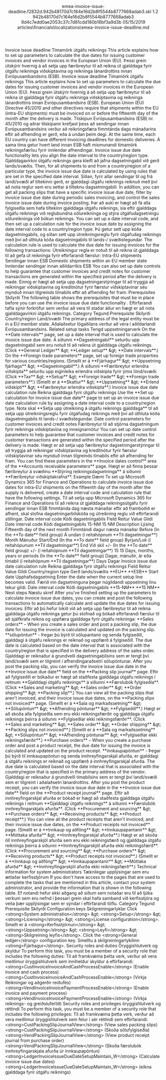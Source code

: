 <?xml version="1.0" encoding="UTF-8"?>
<xliff xmlns:logoport="urn:logoport:xliffeditor:xliff-extras:1.0" xmlns:tilt="urn:logoport:xliffeditor:tilt-non-translatables:1.0" xmlns:xsi="http://www.w3.org/2001/XMLSchema-instance" xmlns="urn:oasis:names:tc:xliff:document:1.2" xmlns:xliffext="urn:microsoft:content:schema:xliffextensions" version="1.2" xsi:schemaLocation="urn:oasis:names:tc:xliff:document:1.2 xliff-core-1.2-transitional.xsd">
  <file datatype="xml" source-language="en-US" original="emea-invoice-issue-deadline.md" target-language="is-is">
    <header>
      <tool tool-company="Microsoft" tool-version="1.0-7889195" tool-name="mdxliff" tool-id="mdxliff"/>
      <xliffext:skl_file_name>emea-invoice-issue-deadline.f2832d.942b48170d7c164e16d2b8f5544b8777668adab3.skl</xliffext:skl_file_name>
      <xliffext:version>1.2</xliffext:version>
      <xliffext:ms.openlocfilehash>942b48170d7c164e16d2b8f5544b8777668adab3</xliffext:ms.openlocfilehash>
      <xliffext:ms.sourcegitcommit>9d4c7edd0ae2053c37c7d81cdd180b16bf3a9d3b</xliffext:ms.sourcegitcommit>
      <xliffext:ms.lasthandoff>05/15/2019</xliffext:ms.lasthandoff>
      <xliffext:ms.openlocfilepath>articles\financials\localizations\emea-invoice-issue-deadline.md</xliffext:ms.openlocfilepath>
    </header>
    <body>
      <group extype="content" id="content">
        <trans-unit xml:space="preserve" translate="yes" id="101" restype="x-metadata">
          <source>Invoice issue deadline</source>
        <target logoport:matchpercent="101" state="translated" state-qualifier="leveraged-tm">Tímamörk útgáfu reiknings</target></trans-unit>
        <trans-unit xml:space="preserve" translate="yes" id="102" restype="x-metadata">
          <source>This article explains how to set up parameters to calculate the due dates for issuing customer invoices and vendor invoices in the European Union (EU).</source>
        <target logoport:matchpercent="101" state="translated" state-qualifier="leveraged-tm">Þessi grein útskýrir hvernig á að setja upp færibreytur til að reikna út gjalddaga fyrir útgáfu reikninga viðskiptavina og reikninga lánardrottins innan Evrópusambandsins (ESB).</target></trans-unit>
        <trans-unit xml:space="preserve" translate="yes" id="103">
          <source>Invoice issue deadline</source>
        <target logoport:matchpercent="101" state="translated" state-qualifier="leveraged-tm">Tímamörk útgáfu reiknings</target></trans-unit>
        <trans-unit xml:space="preserve" translate="yes" id="104">
          <source>This article explains how to set up parameters to calculate the due dates for issuing customer invoices and vendor invoices in the European Union (EU).</source>
        <target logoport:matchpercent="101" state="translated" state-qualifier="leveraged-tm">Þessi grein útskýrir hvernig á að setja upp færibreytur til að reikna út gjalddaga fyrir útgáfu reikninga viðskiptavina og reikninga lánardrottins innan Evrópusambandsins (ESB).</target></trans-unit>
        <trans-unit xml:space="preserve" translate="yes" id="105">
          <source>European Union (EU) Directive 45/2010 and other directives require that shipments within the EU (intra-EU shipments) must be invoiced on or before the fifteenth day of the month after the delivery is made.</source>
        <target logoport:matchpercent="101" state="translated" state-qualifier="leveraged-tm">Tilskipun Evrópusambandsins (ESB) nr. 45/2010 og aðrar tilskipanir krefjast þess að sendingar innan Evrópusambandsins verður að reikningsfæra fimmtánda dags mánaðarins eftir að afhending er gerð, eða á undan þeim degi.</target></trans-unit>
        <trans-unit xml:space="preserve" translate="yes" id="106">
          <source>At the same time, each EU country can have different invoicing deadlines for domestic deliveries.</source>
        <target logoport:matchpercent="101" state="translated" state-qualifier="leveraged-tm">Á sama tíma getur hvert land innan ESB haft mismunandi tímamörk reikningsfærlsu fyrir innlendar afhendingar.</target></trans-unit>
        <trans-unit xml:space="preserve" translate="yes" id="107">
          <source>Invoice issue due date functionality lets you align the date interval to the country/region type.</source>
        <target logoport:matchpercent="101" state="translated" state-qualifier="leveraged-tm">Gjalddagavirkni útgáfu reiknings gera kleift að jafna dagsetningabil við gerð lands/svæðis.</target></trans-unit>
        <trans-unit xml:space="preserve" translate="yes" id="108">
          <source>Then, for all shipments to and from a country/region of a particular type, the invoice issue due date is calculated by using rules that are set in the specified date interval.</source>
        <target logoport:matchpercent="101" state="translated" state-qualifier="leveraged-tm">Síðan, fyrir allar sendingar til og frá landi/svæði af tiltekinni gerð, er gjalddagi útgáfu reiknings reiknuð með því að nota reglur sem eru settar á tilteknu dagsetningabili.</target></trans-unit>
        <trans-unit xml:space="preserve" translate="yes" id="109">
          <source>In addition, you can get all packing slips that have a specific invoice issue due date, filter by invoice issue due date during periodic sales invoicing, and control the sales invoice issue date during invoice posting.</source>
        <target logoport:matchpercent="101" state="translated" state-qualifier="leveraged-tm">Þar að auki er hægt að fá alla fylgiseðla sem hafa tiltekinn gjalddaga útgáfu reiknings, sía eftir gjalddaga útgáfu reiknings við reglubundna sölureikninga og stýra útgáfudagsetningu sölureikninga við bókun reiknings.</target></trans-unit>
        <trans-unit xml:space="preserve" translate="yes" id="110">
          <source>You can set up a date interval code, and then set up a calculation rule for the invoice issue date by assigning the date interval code to a country/region type.</source>
        <target logoport:matchpercent="101" state="translated" state-qualifier="leveraged-tm">Þú getur sett upp kóða dagsetningabils, og síðan sett upp útreikningsreglu fyrir útgáfudag reiknings með því að úthluta kóða dagsetningabils til lands-/ svæðistegundar.</target></trans-unit>
        <trans-unit xml:space="preserve" translate="yes" id="111">
          <source>The calculation rule is used to calculate the due date for issuing invoices for the following transactions:</source>
        <target logoport:matchpercent="101" state="translated" state-qualifier="leveraged-tm">Útreikningur regla er notuð til að reikna út gjalddaga til að gefa út reikninga fyrir eftirfarandi færslur:</target></trans-unit>
        <trans-unit xml:space="preserve" translate="yes" id="112">
          <source>Intra-EU shipments</source>
        <target logoport:matchpercent="101" state="translated" state-qualifier="leveraged-tm">Sendingar innan ESB</target></trans-unit>
        <trans-unit xml:space="preserve" translate="yes" id="113">
          <source>Domestic shipments within an EU member state</source>
        <target logoport:matchpercent="101" state="translated" state-qualifier="leveraged-tm">Innlendar sendingar innan aðildarríkis ESB</target></trans-unit>
        <trans-unit xml:space="preserve" translate="yes" id="114">
          <source>You can also set up date controls to help guarantee that customer invoices and credit notes for customer transactions are generated within the specified period after the delivery is made.</source>
        <target logoport:matchpercent="101" state="translated" state-qualifier="leveraged-tm">Einnig er hægt að setja upp dagsetningarstýringar til að tryggja að reikningar viðskiptavina og kreditnótur fyrir færslur viðskiptavinar séu mynduð innan tilgreinds tímabils eftir að afhending fer fram.</target></trans-unit>
        <trans-unit xml:space="preserve" translate="yes" id="115">
          <source>Prerequisites</source>
        <target logoport:matchpercent="101" state="translated" state-qualifier="leveraged-tm">Skilyrði</target></trans-unit>
        <trans-unit xml:space="preserve" translate="yes" id="116">
          <source>The following table shows the prerequisites that must be in place before you can use the invoice issue due date functionality .</source>
        <target logoport:matchpercent="101" state="translated" state-qualifier="leveraged-tm">Eftirfarandi tafla sýnir forkröfur sem verður að vera til staðar áður en hægt er að nota gjalddagavirkni útgáfu reiknings.</target></trans-unit>
        <trans-unit xml:space="preserve" translate="yes" id="117">
          <source>Category</source>
        <target logoport:matchpercent="101" state="translated" state-qualifier="leveraged-tm">Tegund</target></trans-unit>
        <trans-unit xml:space="preserve" translate="yes" id="118">
          <source>Prerequisite</source>
        <target logoport:matchpercent="101" state="translated" state-qualifier="leveraged-tm">Skilyrði</target></trans-unit>
        <trans-unit xml:space="preserve" translate="yes" id="119">
          <source>Country/region</source>
        <target logoport:matchpercent="101" state="translated" state-qualifier="leveraged-tm">Land/svæði</target></trans-unit>
        <trans-unit xml:space="preserve" translate="yes" id="120">
          <source>The primary address of the legal entity must be in a EU member state.</source>
        <target logoport:matchpercent="101" state="translated" state-qualifier="leveraged-tm">Aðalaðsetur lögaðilans verður að vera í aðildarlandi Evrópusambandsins.</target></trans-unit>
        <trans-unit xml:space="preserve" translate="yes" id="121">
          <source>Related setup tasks</source>
        <target logoport:matchpercent="101" state="translated" state-qualifier="leveraged-tm">Tengd uppsetningarverk</target></trans-unit>
        <trans-unit xml:space="preserve" translate="yes" id="122">
          <source>On the <bpt id="p1">**</bpt>Date intervals<ept id="p1">**</ept> page, set up a date interval that is used to calculate the invoice issue due date.</source>
        <target logoport:matchpercent="101" state="translated" state-qualifier="leveraged-tm">Á síðunni <bpt id="p1">**</bpt>Dagsetningabil<ept id="p1">**</ept> seturðu upp dagsetningabil sem eru notuð til að reikna út gjalddaga útgáfu reiknings.</target></trans-unit>
        <trans-unit xml:space="preserve" translate="yes" id="123">
          <source>(Click <bpt id="p1">**</bpt>General Ledger<ept id="p1">**</ept> <ph id="ph1">&amp;gt;</ph> <bpt id="p2">**</bpt>Ledger setup<ept id="p2">**</ept> <ph id="ph2">&amp;gt;</ph> <bpt id="p3">**</bpt>Date intervals<ept id="p3">**</ept>.) On the <bpt id="p4">**</bpt>Foreign trade parameters<ept id="p4">**</ept> page, set up foreign trade properties for various countries/regions.</source>
        <target logoport:matchpercent="101" state="translated" state-qualifier="leveraged-tm">(Smellt er á <bpt id="p1">**</bpt>Fjárhagur<ept id="p1">**</ept> <ph id="ph1">&amp;gt;</ph> <bpt id="p2">**</bpt>Uppsetning fjárhags<ept id="p2">**</ept> <ph id="ph2">&amp;gt;</ph> <bpt id="p3">**</bpt>Dagsetningabil<ept id="p3">**</ept>.) Á síðunni <bpt id="p4">**</bpt>Færibreytur erlendra viðskipta<ept id="p4">**</ept> seturðu upp eiginleika erlendra viðskipta fyrir ýmis lönd/svæði.</target></trans-unit>
        <trans-unit xml:space="preserve" translate="yes" id="124">
          <source>(Click <bpt id="p1">**</bpt>Tax<ept id="p1">**</ept> <ph id="ph1">&amp;gt;</ph> <bpt id="p2">**</bpt>Setup<ept id="p2">**</ept> <ph id="ph2">&amp;gt;</ph> <bpt id="p3">**</bpt>Foreign trade<ept id="p3">**</ept> <ph id="ph3">&amp;gt;</ph> <bpt id="p4">**</bpt>Foreign trade parameters<ept id="p4">**</ept>.)</source>
        <target logoport:matchpercent="101" state="translated" state-qualifier="leveraged-tm">(Smellt er á <bpt id="p1">**</bpt>Skattur<ept id="p1">**</ept> <ph id="ph1">&amp;gt;</ph> <bpt id="p2">**</bpt>Uppsetning<ept id="p2">**</ept> <ph id="ph2">&amp;gt;</ph> <bpt id="p3">**</bpt>Erlend viðskipti<ept id="p3">**</ept> <ph id="ph3">&amp;gt;</ph> <bpt id="p4">**</bpt>Færibreytur erlendra viðskipta<ept id="p4">**</ept>.)</target></trans-unit>
        <trans-unit xml:space="preserve" translate="yes" id="125">
          <source>Invoice issue due date calculation rule</source>
        <target logoport:matchpercent="101" state="translated" state-qualifier="leveraged-tm">Reikna gjalddaga fyrir útgáfu reiknings</target></trans-unit>
        <trans-unit xml:space="preserve" translate="yes" id="126">
          <source>Use the <bpt id="p1">**</bpt>Set up calculation for invoice issue due date<ept id="p1">**</ept> page to set up an invoice issue due date calculation rule by assigning a date interval code to a country/region type.</source>
        <target logoport:matchpercent="101" state="translated" state-qualifier="leveraged-tm">Nota skal <bpt id="p1">**</bpt>Setja upp útreikning á útgáfu reiknings gjalddaga<ept id="p1">**</ept> til að setja upp útreikningsreglu fyrir útgáfudag reiknings með því að úthluta kóða dagsetningabils til lands-/ svæðistegundar.</target></trans-unit>
        <trans-unit xml:space="preserve" translate="yes" id="127">
          <source>Date control parameters for customer invoices and credit notes</source>
        <target logoport:matchpercent="101" state="translated" state-qualifier="leveraged-tm">Færibreytur til að stjórna dagsetningum fyrir reikninga viðskiptavina og inneignarnótur</target></trans-unit>
        <trans-unit xml:space="preserve" translate="yes" id="128">
          <source>You can set up date control parameters to help guarantee that customer invoices and credit notes for customer transactions are generated within the specified period after the delivery is made.</source>
        <target logoport:matchpercent="101" state="translated" state-qualifier="leveraged-tm">Hægt er að setja upp færibreytur dagsetningarstýringar til að tryggja að reikningar viðskiptavina og kreditnótur fyrir færslur viðskiptavinar séu mynduð innan tilgreinds tímabils eftir að afhending fer fram.</target></trans-unit>
        <trans-unit xml:space="preserve" translate="yes" id="129">
          <source>You can find these parameters in the <bpt id="p1">**</bpt>Invoice dates control<ept id="p1">**</ept> area of the <bpt id="p2">**</bpt>Accounts receivable parameters<ept id="p2">**</ept> page.</source>
        <target logoport:matchpercent="101" state="translated" state-qualifier="leveraged-tm">Hægt er að finna þessar færibreytur á svæðinu <bpt id="p1">**</bpt>Stýring reikningsdagsetninga<ept id="p1">**</ept> á síðunni <bpt id="p2">**</bpt>Færibreytur viðskiptakrafna<ept id="p2">**</ept>.</target></trans-unit>
        <trans-unit xml:space="preserve" translate="yes" id="130">
          <source>Example</source>
        <target logoport:matchpercent="101" state="translated" state-qualifier="leveraged-tm">Dæmi</target></trans-unit>
        <trans-unit xml:space="preserve" translate="yes" id="131">
          <source>To set up Microsoft Dynamics 365 for Finance and Operations to calculate invoice issue due dates for intra-EU shipments on the fifteenth day of the month after the supply is delivered, create a date interval code and calculation rule that have the following settings.</source>
        <target logoport:matchpercent="101" state="translated" state-qualifier="leveraged-tm">Til að setja upp Microsoft Dynamics 365 for Finance and Operations til að reikna út gjalddaga reikningsútgáfu fyrir sendingar innan ESB fimmtánda dag næsta mánaðar eftir að framboðið er afhent, skal stofna dagsetningarbilskóða og útreikning reglu við eftirfarandi stillingar.</target></trans-unit>
        <trans-unit xml:space="preserve" translate="yes" id="132">
          <source>Date interval code</source>
        <target logoport:matchpercent="101" state="translated" state-qualifier="leveraged-tm">Kóði dagsetningabils</target></trans-unit>
        <trans-unit xml:space="preserve" translate="yes" id="133">
          <source>Field</source>
        <target logoport:matchpercent="101" state="translated" state-qualifier="leveraged-tm">Reitur</target></trans-unit>
        <trans-unit xml:space="preserve" translate="yes" id="134">
          <source>Value</source>
        <target logoport:matchpercent="101" state="translated" state-qualifier="leveraged-tm">Gildi</target></trans-unit>
        <trans-unit xml:space="preserve" translate="yes" id="135">
          <source>Date interval code</source>
        <target logoport:matchpercent="101" state="translated" state-qualifier="leveraged-tm">Kóði dagsetningabils</target></trans-unit>
        <trans-unit xml:space="preserve" translate="yes" id="136">
          <source>15-NM</source>
        <target logoport:matchpercent="101" state="translated" state-qualifier="leveraged-tm">15 NM</target></trans-unit>
        <trans-unit xml:space="preserve" translate="yes" id="137">
          <source>Description</source>
        <target logoport:matchpercent="101" state="translated" state-qualifier="leveraged-tm">Lýsing</target></trans-unit>
        <trans-unit xml:space="preserve" translate="yes" id="138">
          <source>Fifteenth day of the next month</source>
        <target logoport:matchpercent="101" state="translated" state-qualifier="leveraged-tm">Fimmtándi dagur næsta mánaðar</target></trans-unit>
        <trans-unit xml:space="preserve" translate="yes" id="139">
          <source>Before (In the <bpt id="p1">**</bpt>To date<ept id="p1">**</ept> field group)</source>
        <target logoport:matchpercent="101" state="translated" state-qualifier="leveraged-tm">Á undan (í reitahópnum <bpt id="p1">**</bpt>Til dagsetningar<ept id="p1">**</ept>)</target></trans-unit>
        <trans-unit xml:space="preserve" translate="yes" id="140">
          <source>Month</source>
        <target logoport:matchpercent="101" state="translated" state-qualifier="leveraged-tm">Mánuður</target></trans-unit>
        <trans-unit xml:space="preserve" translate="yes" id="141">
          <source>Start/End (In the <bpt id="p1">**</bpt>To date<ept id="p1">**</ept> field group)</source>
        <target logoport:matchpercent="101" state="translated" state-qualifier="leveraged-tm">Byrjun/Lok (í reitahópunum <bpt id="p1">**</bpt>Til dagsetningar<ept id="p1">**</ept>)</target></trans-unit>
        <trans-unit xml:space="preserve" translate="yes" id="142">
          <source>End</source>
        <target logoport:matchpercent="101" state="translated" state-qualifier="leveraged-tm">Við skil</target></trans-unit>
        <trans-unit xml:space="preserve" translate="yes" id="143">
          <source>+/- (In the <bpt id="p1">**</bpt>To date<ept id="p1">**</ept> field group)</source>
        <target logoport:matchpercent="101" state="translated" state-qualifier="leveraged-tm">+/- (í reitahópnum <bpt id="p1">**</bpt>Til dagsetningar<ept id="p1">**</ept>)</target></trans-unit>
        <trans-unit xml:space="preserve" translate="yes" id="144">
          <source>15</source>
        <target logoport:matchpercent="101" state="translated" state-qualifier="leveraged-tm">15</target></trans-unit>
        <trans-unit xml:space="preserve" translate="yes" id="145">
          <source>Days, months, years or periods (In the <bpt id="p1">**</bpt>To date<ept id="p1">**</ept> field group)</source>
        <target logoport:matchpercent="101" state="translated" state-qualifier="leveraged-tm">Dagar, mánuðir, ár eða tímabil (í reitahópnum <bpt id="p1">**</bpt>Til dagsetningar<ept id="p1">**</ept>)</target></trans-unit>
        <trans-unit xml:space="preserve" translate="yes" id="146">
          <source>Days</source>
        <target logoport:matchpercent="101" state="translated" state-qualifier="leveraged-tm">Dagar</target></trans-unit>
        <trans-unit xml:space="preserve" translate="yes" id="147">
          <source>Invoice issue due date calculation rule</source>
        <target logoport:matchpercent="101" state="translated" state-qualifier="leveraged-tm">Reikna gjalddaga fyrir útgáfu reiknings</target></trans-unit>
        <trans-unit xml:space="preserve" translate="yes" id="148">
          <source>Field</source>
        <target logoport:matchpercent="101" state="translated" state-qualifier="leveraged-tm">Reitur</target></trans-unit>
        <trans-unit xml:space="preserve" translate="yes" id="149">
          <source>Value</source>
        <target logoport:matchpercent="101" state="translated" state-qualifier="leveraged-tm">Gildi</target></trans-unit>
        <trans-unit xml:space="preserve" translate="yes" id="150">
          <source>Country/region type</source>
        <target logoport:matchpercent="101" state="translated" state-qualifier="leveraged-tm">Gerð lands/svæðis</target></trans-unit>
        <trans-unit xml:space="preserve" translate="yes" id="151">
          <source><bpt id="p1">**</bpt>EU<ept id="p1">**</ept></source>
        <target logoport:matchpercent="101" state="translated" state-qualifier="leveraged-tm"><bpt id="p1">**</bpt>ESB<ept id="p1">**</ept></target></trans-unit>
        <trans-unit xml:space="preserve" translate="yes" id="152">
          <source>Start date</source>
        <target logoport:matchpercent="101" state="translated" state-qualifier="leveraged-tm">Upphafsdagsetning</target></trans-unit>
        <trans-unit xml:space="preserve" translate="yes" id="153">
          <source>Enter the date when the current setup line becomes valid.</source>
        <target logoport:matchpercent="101" state="translated" state-qualifier="leveraged-tm">Færið inn dagsetninguna þegar núgildandi uppsetning línu tekur gildi.</target></trans-unit>
        <trans-unit xml:space="preserve" translate="yes" id="154">
          <source>Date interval code</source>
        <target logoport:matchpercent="101" state="translated" state-qualifier="leveraged-tm">Kóði dagsetningabils</target></trans-unit>
        <trans-unit xml:space="preserve" translate="yes" id="155">
          <source><bpt id="p1">**</bpt>15-NM<ept id="p1">**</ept></source>
        <target logoport:matchpercent="101" state="translated" state-qualifier="leveraged-tm"><bpt id="p1">**</bpt>15 NM<ept id="p1">**</ept></target></trans-unit>
        <trans-unit xml:space="preserve" translate="yes" id="156">
          <source>Next steps</source>
        <target logoport:matchpercent="101" state="translated" state-qualifier="leveraged-tm">Næstu skref</target></trans-unit>
        <trans-unit xml:space="preserve" translate="yes" id="157">
          <source>After you've finished setting up the parameters to calculate invoice issue due dates, you can create and post the following transactions to automatically calculate and update the due dates for issuing invoices:</source>
        <target logoport:matchpercent="101" state="translated" state-qualifier="leveraged-tm">Eftir að þú hefur lokið við að setja upp færibreytur til að reikna gjalddaga útgáfu reikninga getur þú stofnað og bókað eftirfarandi færslur til að sjálfkrafa reikna og uppfæra gjalddaga fyrir útgáfu reikninga:</target></trans-unit>
        <trans-unit xml:space="preserve" translate="yes" id="158">
          <source><bpt id="p1">**</bpt>Sales orders<ept id="p1">**</ept> – When you create a sales order and post a packing slip, the due date for issuing the invoice is calculated and updated on the packing slip.</source>
        <target logoport:matchpercent="101" state="translated" state-qualifier="leveraged-tm"><bpt id="p1">**</bpt>sölupöntun<ept id="p1">**</ept> - Þegar þú býrð til sölupantanir og senda fylgiseðill, gjalddagi á útgáfu reiknings er reiknað og uppfærð á fylgiseðill.</target></trans-unit>
        <trans-unit xml:space="preserve" translate="yes" id="159">
          <source>The due date is calculated based on the date interval that is associated with the country/region that is specified in the delivery address of the sales order.</source>
        <target logoport:matchpercent="101" state="translated" state-qualifier="leveraged-tm">Gjalddagi er reiknaður á grundvelli dagsetningabilsins sem er tengt því landi/svæði sem er tilgreint í afhendingaraðsetri sölupöntunar.</target></trans-unit>
        <trans-unit xml:space="preserve" translate="yes" id="160">
          <source>After you post the packing slip, you can verify the invoice issue due date in the <bpt id="p1">**</bpt>Invoice issue due date<ept id="p1">**</ept> field on the <bpt id="p2">**</bpt>Packing slip journal<ept id="p2">**</ept> page.</source>
        <target logoport:matchpercent="101" state="translated" state-qualifier="leveraged-tm">Eftir að fylgiseðill er bókaður er hægt að staðfesta gjalddaga útgáfu reiknings í reitnum <bpt id="p1">**</bpt>Gjalddagi útgáfu reiknings<ept id="p1">**</ept> á síðunni <bpt id="p2">**</bpt>Færslubók fylgiseðla<ept id="p2">**</ept>.</target></trans-unit>
        <trans-unit xml:space="preserve" translate="yes" id="161">
          <source>(Click <bpt id="p1">**</bpt>Sales and marketing<ept id="p1">**</ept> <ph id="ph1">&amp;gt;</ph> <bpt id="p2">**</bpt>Sales order<ept id="p2">**</ept> <ph id="ph2">&amp;gt;</ph> <bpt id="p3">**</bpt>Order shipping<ept id="p3">**</ept> <ph id="ph3">&amp;gt;</ph> <bpt id="p4">**</bpt>Packing slip<ept id="p4">**</ept>.) You can view all the packing slips that aren't invoiced, and their invoice issue due dates, on the <bpt id="p5">**</bpt>Packing slips not invoiced<ept id="p5">**</ept> page.</source>
        <target logoport:matchpercent="101" state="translated" state-qualifier="leveraged-tm">(Smellt er á <bpt id="p1">**</bpt>Sala og markaðssetning<ept id="p1">**</ept> <ph id="ph1">&amp;gt;</ph> <bpt id="p2">**</bpt>Sölupöntun<ept id="p2">**</ept> <ph id="ph2">&amp;gt;</ph> <bpt id="p3">**</bpt>Afhending pöntunar<ept id="p3">**</ept> <ph id="ph3">&amp;gt;</ph> <bpt id="p4">**</bpt>Fylgiseðill<ept id="p4">**</ept>.) Hægt er að skoða alla fylgiseðla sem eru ekki reikningsfærðir og gjalddaga útgáfu reiknings þeirra á síðunni <bpt id="p5">**</bpt>Fylgiseðlar ekki reikningsfærðir<ept id="p5">**</ept>.</target></trans-unit>
        <trans-unit xml:space="preserve" translate="yes" id="162">
          <source>(Click <bpt id="p1">**</bpt>Sales and marketing<ept id="p1">**</ept> <ph id="ph1">&amp;gt;</ph> <bpt id="p2">**</bpt>Sales order<ept id="p2">**</ept> <ph id="ph2">&amp;gt;</ph> <bpt id="p3">**</bpt>Order shipping<ept id="p3">**</ept> <ph id="ph3">&amp;gt;</ph> <bpt id="p4">**</bpt>Packing slips not invoiced<ept id="p4">**</ept>.)</source>
        <target logoport:matchpercent="101" state="translated" state-qualifier="leveraged-tm">(Smellt er á <bpt id="p1">**</bpt>Sala og markaðssetning<ept id="p1">**</ept> <ph id="ph1">&amp;gt;</ph> <bpt id="p2">**</bpt>Sölupöntun<ept id="p2">**</ept> <ph id="ph2">&amp;gt;</ph> <bpt id="p3">**</bpt>Afhending pöntunar<ept id="p3">**</ept> <ph id="ph3">&amp;gt;</ph> <bpt id="p4">**</bpt>Fylgiseðlar ekki reikningsfærðir<ept id="p4">**</ept>.)</target></trans-unit>
        <trans-unit xml:space="preserve" translate="yes" id="163">
          <source><bpt id="p1">**</bpt>Purchase orders<ept id="p1">**</ept> – When you create a purchase order and post a product receipt, the due date for issuing the invoice is calculated and updated on the product receipt.</source>
        <target logoport:matchpercent="101" state="translated" state-qualifier="leveraged-tm"><bpt id="p1">**</bpt>innkaupapöntun<ept id="p1">**</ept> - Þegar þú býrð til innkaupapöntun og senda innhreyfingarskjal afurða, er gjalddagi á útgáfu reiknings er reiknað og uppfærð á innhreyfingarskjal afurða.</target></trans-unit>
        <trans-unit xml:space="preserve" translate="yes" id="164">
          <source>The due date is calculated based on the date interval that is associated with the country/region that is specified in the primary address of the vendor.</source>
        <target logoport:matchpercent="101" state="translated" state-qualifier="leveraged-tm">Gjalddagi er reiknaður á grundvelli tímabilsins sem er tengt því landi/svæði sem er tilgreint í aðalaðsetri lánardrottins.</target></trans-unit>
        <trans-unit xml:space="preserve" translate="yes" id="165">
          <source>After you post the product receipt, you can verify the invoice issue due date in the <bpt id="p1">**</bpt>Invoice issue due date<ept id="p1">**</ept> field on the <bpt id="p2">**</bpt>Product receipt journal<ept id="p2">**</ept> page.</source>
        <target logoport:matchpercent="101" state="translated" state-qualifier="leveraged-tm">Eftir að innhreyfingarskjal afurða er bókað er hægt að staðfesta gjalddaga útgáfu reiknings í reitnum <bpt id="p1">**</bpt>Gjalddagi útgáfu reiknings<ept id="p1">**</ept> á síðunni <bpt id="p2">**</bpt>Færslubók innhreyfingarskjals afurða<ept id="p2">**</ept>.</target></trans-unit>
        <trans-unit xml:space="preserve" translate="yes" id="166">
          <source>(Click <bpt id="p1">**</bpt>Procurement and sourcing<ept id="p1">**</ept> <ph id="ph1">&amp;gt;</ph> <bpt id="p2">**</bpt>Purchase orders<ept id="p2">**</ept> <ph id="ph2">&amp;gt;</ph> <bpt id="p3">**</bpt>Receiving products<ept id="p3">**</ept> <ph id="ph3">&amp;gt;</ph> <bpt id="p4">**</bpt>Product receipt<ept id="p4">**</ept>.) You can view all the product receipts that aren't invoiced, and their invoice issue due dates, on the <bpt id="p5">**</bpt>Product receipts not invoiced<ept id="p5">**</ept> page.</source>
        <target logoport:matchpercent="101" state="translated" state-qualifier="leveraged-tm">(Smellt er á <bpt id="p1">**</bpt>Innkaup og aðföng<ept id="p1">**</ept> <ph id="ph1">&amp;gt;</ph> <bpt id="p2">**</bpt>Innkaupapantanir<ept id="p2">**</ept> <ph id="ph2">&amp;gt;</ph> <bpt id="p3">**</bpt>Móttaka afurða<ept id="p3">**</ept> <ph id="ph3">&amp;gt;</ph> <bpt id="p4">**</bpt>Innhreyfingarskjal afurða<ept id="p4">**</ept>.) Hægt er að skoða öll innhreyfingarskjöl afurða sem eru ekki reikningsfærð og gjalddaga útgáfu reiknings þeirra á síðunni <bpt id="p5">**</bpt>Innhreyfingarskjöl afurða ekki reikningsfærð<ept id="p5">**</ept>.</target></trans-unit>
        <trans-unit xml:space="preserve" translate="yes" id="167">
          <source>(Click <bpt id="p1">**</bpt>Procurement and sourcing<ept id="p1">**</ept> <ph id="ph1">&amp;gt;</ph> <bpt id="p2">**</bpt>Purchase orders<ept id="p2">**</ept> <ph id="ph2">&amp;gt;</ph> <bpt id="p3">**</bpt>Receiving products<ept id="p3">**</ept> <ph id="ph3">&amp;gt;</ph> <bpt id="p4">**</bpt>Product receipts not invoiced<ept id="p4">**</ept>.)</source>
        <target logoport:matchpercent="101" state="translated" state-qualifier="leveraged-tm">(Smellt er á <bpt id="p1">**</bpt>Innkaup og aðföng<ept id="p1">**</ept> <ph id="ph1">&amp;gt;</ph> <bpt id="p2">**</bpt>Innkaupapantanir<ept id="p2">**</ept> <ph id="ph2">&amp;gt;</ph> <bpt id="p3">**</bpt>Móttaka afurða<ept id="p3">**</ept> <ph id="ph3">&amp;gt;</ph> <bpt id="p4">**</bpt>Innhreyfingarskjöl afurða ekki reikningsfærð<ept id="p4">**</ept>.)</target></trans-unit>
        <trans-unit xml:space="preserve" translate="yes" id="168">
          <source>Technical information for system administrators</source>
        <target logoport:matchpercent="101" state="translated" state-qualifier="leveraged-tm">Tæknilegar upplýsingar sem eru ætlaðar kerfisstjórum</target></trans-unit>
        <trans-unit xml:space="preserve" translate="yes" id="169">
          <source>If you don't have access to the pages that are used to complete the tasks that are mentioned in this article, contact your system administrator, and provide the information that is shown in the following table.</source>
        <target logoport:matchpercent="101" state="translated" state-qualifier="leveraged-tm">Ef notandi hefur ekki aðgang að síðum sem notaðar eru til að ljúka verkum sem eru nefnd í þessari grein skal hafa samband við kerfisstjóra og veita þær upplýsingar sem er sýndar í eftirfarandi töflu.</target></trans-unit>
        <trans-unit xml:space="preserve" translate="yes" id="170">
          <source>Category</source>
        <target logoport:matchpercent="101" state="translated" state-qualifier="leveraged-tm">Tegund</target></trans-unit>
        <trans-unit xml:space="preserve" translate="yes" id="171">
          <source>Prerequisite</source>
        <target logoport:matchpercent="101" state="translated" state-qualifier="leveraged-tm">Skilyrði</target></trans-unit>
        <trans-unit xml:space="preserve" translate="yes" id="172">
          <source>Configuration keys</source>
        <target logoport:matchpercent="101" state="translated" state-qualifier="leveraged-tm">Skilgreiningarlyklar</target></trans-unit>
        <trans-unit xml:space="preserve" translate="yes" id="173">
          <source>Click <bpt id="p1">&lt;strong&gt;</bpt>System administration<ept id="p1">&lt;/strong&gt;</ept> <ph id="ph1">&amp;gt;</ph> <bpt id="p2">&lt;strong&gt;</bpt>Setup<ept id="p2">&lt;/strong&gt;</ept> <ph id="ph2">&amp;gt;</ph> <bpt id="p3">&lt;strong&gt;</bpt>Licensing<ept id="p3">&lt;/strong&gt;</ept> <ph id="ph3">&amp;gt;</ph> <bpt id="p4">&lt;strong&gt;</bpt>License configuration<ept id="p4">&lt;/strong&gt;</ept>.</source>
        <target logoport:matchpercent="101" state="translated" state-qualifier="leveraged-tm">Smellt er á <bpt id="p1">&lt;strong&gt;</bpt>Kerfisstjórnun<ept id="p1">&lt;/strong&gt;</ept> <ph id="ph1">&amp;gt;</ph> <bpt id="p2">&lt;strong&gt;</bpt>Uppsetning<ept id="p2">&lt;/strong&gt;</ept> <ph id="ph2">&amp;gt;</ph> <bpt id="p3">&lt;strong&gt;</bpt>Leyfi<ept id="p3">&lt;/strong&gt;</ept> <ph id="ph3">&amp;gt;</ph> <bpt id="p4">&lt;strong&gt;</bpt>Skilgreining leyfis<ept id="p4">&lt;/strong&gt;</ept>.</target></trans-unit>
        <trans-unit xml:space="preserve" translate="yes" id="174">
          <source>Click the <bpt id="p1">&lt;strong&gt;</bpt>General ledger<ept id="p1">&lt;/strong&gt;</ept> configuration key.</source>
        <target logoport:matchpercent="101" state="translated" state-qualifier="leveraged-tm">Smelltu á skilgreiningarlykilinn <bpt id="p1">&lt;strong&gt;</bpt>Fjárhagur<ept id="p1">&lt;/strong&gt;</ept>.</target></trans-unit>
        <trans-unit xml:space="preserve" translate="yes" id="175">
          <source>Security roles and duties</source>
        <target logoport:matchpercent="101" state="translated" state-qualifier="leveraged-tm">Öryggishlutverk og skyldur</target></trans-unit>
        <trans-unit xml:space="preserve" translate="yes" id="176">
          <source>To perform this task, you must be a member of a security role that includes the following duties:</source>
        <target logoport:matchpercent="101" state="translated" state-qualifier="leveraged-tm">Til að framkvæma þetta verk, verður að vera meðlimur öryggishlutverk sem inniheldur skyldur á eftirfarandi:</target></trans-unit>
        <trans-unit xml:space="preserve" translate="yes" id="177">
          <source><bpt id="p1">&lt;strong&gt;</bpt>CustInvoiceInvoiceAndCashProcessEnable<ept id="p1">&lt;/strong&gt;</ept> (Enable invoice and cash process)</source>
        <target logoport:matchpercent="101" state="translated" state-qualifier="leveraged-tm"><bpt id="p1">&lt;strong&gt;</bpt>CustInvoiceInvoiceAndCashProcessEnable<ept id="p1">&lt;/strong&gt;</ept> (Virkja Reikningar og aðgerðir reiðufés)</target></trans-unit>
        <trans-unit xml:space="preserve" translate="yes" id="178">
          <source><bpt id="p1">&lt;strong&gt;</bpt>VendInvoiceInvoicePaymentProcessEnable<ept id="p1">&lt;/strong&gt;</ept> (Enable invoice and payment process)</source>
        <target logoport:matchpercent="101" state="translated" state-qualifier="leveraged-tm"><bpt id="p1">&lt;strong&gt;</bpt>VendInvoiceInvoicePaymentProcessEnable<ept id="p1">&lt;/strong&gt;</ept> (Virkja reiknings- og greiðsluferlið)</target></trans-unit>
        <trans-unit xml:space="preserve" translate="yes" id="179">
          <source>Security roles and privileges</source>
        <target logoport:matchpercent="101" state="translated" state-qualifier="leveraged-tm">öryggishlutverk og réttindi</target></trans-unit>
        <trans-unit xml:space="preserve" translate="yes" id="180">
          <source>To perform this task, you must be a member of a security role that includes the following privileges:</source>
        <target logoport:matchpercent="101" state="translated" state-qualifier="leveraged-tm">Til að framkvæma þetta verk, verður að vera meðlimur öryggishlutverk sem felur í sér réttindi sem eftirfarandi:</target></trans-unit>
        <trans-unit xml:space="preserve" translate="yes" id="181">
          <source><bpt id="p1">&lt;strong&gt;</bpt>CustPackingSlipJournalView<ept id="p1">&lt;/strong&gt;</ept> (View sales packing slips)</source>
        <target logoport:matchpercent="101" state="translated" state-qualifier="leveraged-tm"><bpt id="p1">&lt;strong&gt;</bpt>CustPackingSlipJournalView<ept id="p1">&lt;/strong&gt;</ept> (Skoða sölufylgiseðla)</target></trans-unit>
        <trans-unit xml:space="preserve" translate="yes" id="182">
          <source><bpt id="p1">&lt;strong&gt;</bpt>VendPackingSlipJournalView<ept id="p1">&lt;/strong&gt;</ept> (View product receipt journal from purchase order)</source>
        <target logoport:matchpercent="101" state="translated" state-qualifier="leveraged-tm"><bpt id="p1">&lt;strong&gt;</bpt>VendPackingSlipJournalView<ept id="p1">&lt;/strong&gt;</ept> (Skoða færslubók innhreyfingarskjala afurða úr innkaupapöntun)</target></trans-unit>
        <trans-unit xml:space="preserve" translate="yes" id="183">
          <source><bpt id="p1">&lt;strong&gt;</bpt>LedgerInvoiceIssueDueDateSetupMaintain_W<ept id="p1">&lt;/strong&gt;</ept> (Calculate invoice issue due dates)</source>
        <target logoport:matchpercent="101" state="translated" state-qualifier="leveraged-tm"><bpt id="p1">&lt;strong&gt;</bpt>LedgerInvoiceIssueDueDateSetupMaintain_W<ept id="p1">&lt;/strong&gt;</ept> (eikna gjalddaga fyrir útgáfu reiknings)</target></trans-unit>
      </group>
    </body>
  </file>
</xliff>